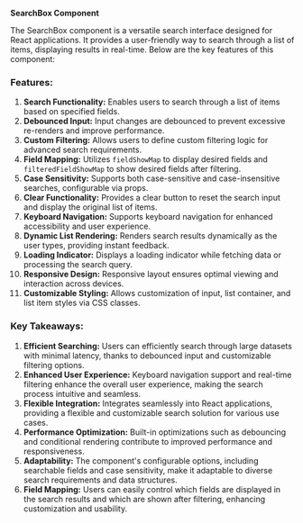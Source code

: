 **SearchBox Component**

The SearchBox component is a versatile search interface designed for React applications. It provides a user-friendly way to search through a list of items, displaying results in real-time. Below are the key features of this component:

### Features:
1. **Search Functionality:** Enables users to search through a list of items based on specified fields.
2. **Debounced Input:** Input changes are debounced to prevent excessive re-renders and improve performance.
3. **Custom Filtering:** Allows users to define custom filtering logic for advanced search requirements.
4. **Field Mapping:** Utilizes `fieldShowMap` to display desired fields and `filteredFieldShowMap` to show desired fields after filtering.
5. **Case Sensitivity:** Supports both case-sensitive and case-insensitive searches, configurable via props.
6. **Clear Functionality:** Provides a clear button to reset the search input and display the original list of items.
7. **Keyboard Navigation:** Supports keyboard navigation for enhanced accessibility and user experience.
8. **Dynamic List Rendering:** Renders search results dynamically as the user types, providing instant feedback.
9. **Loading Indicator:** Displays a loading indicator while fetching data or processing the search query.
10. **Responsive Design:** Responsive layout ensures optimal viewing and interaction across devices.
11. **Customizable Styling:** Allows customization of input, list container, and list item styles via CSS classes.

### Key Takeaways:
1. **Efficient Searching:** Users can efficiently search through large datasets with minimal latency, thanks to debounced input and customizable filtering options.
2. **Enhanced User Experience:** Keyboard navigation support and real-time filtering enhance the overall user experience, making the search process intuitive and seamless.
3. **Flexible Integration:** Integrates seamlessly into React applications, providing a flexible and customizable search solution for various use cases.
4. **Performance Optimization:** Built-in optimizations such as debouncing and conditional rendering contribute to improved performance and responsiveness.
5. **Adaptability:** The component's configurable options, including searchable fields and case sensitivity, make it adaptable to diverse search requirements and data structures.
6. **Field Mapping:** Users can easily control which fields are displayed in the search results and which are shown after filtering, enhancing customization and usability.
   